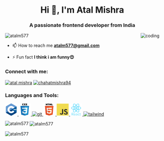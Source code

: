 <h1 align="center">Hi 👋, I'm Atal Mishra</h1>
<h3 align="center">A passionate frontend developer from India</h3>
<img   align="right" alt="coding"  witdh="250"
height="250"
src="https://miro.medium.com/v2/resize:fit:1360/0*gqO3slLmGb4mUeje.gif">

<p align="left"> <img src="https://komarev.com/ghpvc/?username=atalm577&label=Profile%20views&color=0e75b6&style=flat" alt="atalm577" /> </p>

- 📫 How to reach me **atalm577@gmail.com**

- ⚡ Fun fact **I think i am funny😊**

<h3 align="left">Connect with me:</h3>
<p align="left">
<a href="https://linkedin.com/in/atal mishra" target="blank"><img align="center" src="https://raw.githubusercontent.com/rahuldkjain/github-profile-readme-generator/master/src/images/icons/Social/linked-in-alt.svg" alt="atal mishra" height="30" width="40" /></a>
<a href="https://instagram.com/chahatmishra94" target="blank"><img align="center" src="https://raw.githubusercontent.com/rahuldkjain/github-profile-readme-generator/master/src/images/icons/Social/instagram.svg" alt="chahatmishra94" height="30" width="40" /></a>
</p>

<h3 align="left">Languages and Tools:</h3>
<p align="left"> <a href="https://www.w3schools.com/cpp/" target="_blank" rel="noreferrer"> <img src="https://raw.githubusercontent.com/devicons/devicon/master/icons/cplusplus/cplusplus-original.svg" alt="cplusplus" width="40" height="40"/> </a> <a href="https://www.w3schools.com/css/" target="_blank" rel="noreferrer"> <img src="https://raw.githubusercontent.com/devicons/devicon/master/icons/css3/css3-original-wordmark.svg" alt="css3" width="40" height="40"/> </a> <a href="https://git-scm.com/" target="_blank" rel="noreferrer"> <img src="https://www.vectorlogo.zone/logos/git-scm/git-scm-icon.svg" alt="git" width="40" height="40"/> </a> <a href="https://www.w3.org/html/" target="_blank" rel="noreferrer"> <img src="https://raw.githubusercontent.com/devicons/devicon/master/icons/html5/html5-original-wordmark.svg" alt="html5" width="40" height="40"/> </a> <a href="https://developer.mozilla.org/en-US/docs/Web/JavaScript" target="_blank" rel="noreferrer"> <img src="https://raw.githubusercontent.com/devicons/devicon/master/icons/javascript/javascript-original.svg" alt="javascript" width="40" height="40"/> </a> <a href="https://reactjs.org/" target="_blank" rel="noreferrer"> <img src="https://raw.githubusercontent.com/devicons/devicon/master/icons/react/react-original-wordmark.svg" alt="react" width="40" height="40"/> </a> <a href="https://tailwindcss.com/" target="_blank" rel="noreferrer"> <img src="https://www.vectorlogo.zone/logos/tailwindcss/tailwindcss-icon.svg" alt="tailwind" width="40" height="40"/> </a> </p>

<p><img align="left" src="https://github-readme-stats.vercel.app/api/top-langs?username=atalm577&show_icons=true&locale=en&layout=compact" alt="atalm577" /></p>

<p>&nbsp;<img align="center" src="https://github-readme-stats.vercel.app/api?username=atalm577&show_icons=true&locale=en" alt="atalm577" /></p>

<p><img align="center" src="https://github-readme-streak-stats.herokuapp.com/?user=atalm577&" alt="atalm577" /></p>
